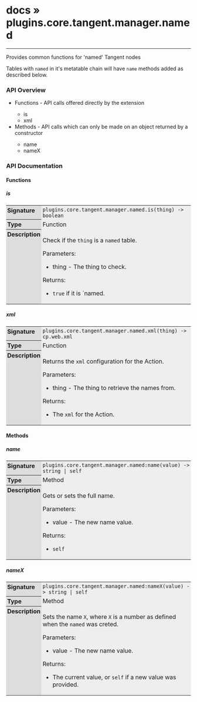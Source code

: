 # [docs](index.md) » plugins.core.tangent.manager.named
---

Provides common functions for 'named' Tangent nodes

Tables with `named` in it's metatable chain will have `name` methods added
as described below.

<style type="text/css">
	a { text-decoration: none; }
	a:hover { text-decoration: underline; }
	th { background-color: #DDDDDD; vertical-align: top; padding: 3px; }
	td { width: 100%; background-color: #EEEEEE; vertical-align: top; padding: 3px; }
	table { width: 100% ; border: 1px solid #0; text-align: left; }
	section > table table td { width: 0; }
</style>
<link rel="stylesheet" href="../../css/docs.css" type="text/css" media="screen" />
<h3>API Overview</h3>
<ul>
<li>Functions - API calls offered directly by the extension</li>
  <ul>
	<li><a href="#is">is</a></li>
	<li><a href="#xml">xml</a></li>
  </ul>
<li>Methods - API calls which can only be made on an object returned by a constructor</li>
  <ul>
	<li><a href="#name">name</a></li>
	<li><a href="#nameX">nameX</a></li>
  </ul>
</ul>
<h3>API Documentation</h3>
<h4 class="documentation-section">Functions</h4>
  <section id="is">
	<h5><a href="#is">is</a></h5>
	<table>
	  <tr>
		<th>Signature</th>
		<td><code>plugins.core.tangent.manager.named.is(thing) -&gt; boolean</code></td>
	  </tr>
	  <tr>
		<th>Type</th>
		<td>Function</td>
	  </tr>
	  <tr>
		<th>Description</th>
		<td><p>Check if the <code>thing</code> is a <code>named</code> table.</p>
<p>Parameters:</p>
<ul>
<li>thing     - The thing to check.</li>
</ul>
<p>Returns:</p>
<ul>
<li><code>true</code> if it is `named.</li>
</ul>
</td>
	  </tr>
	</table>
  </section>
  <section id="xml">
	<h5><a href="#xml">xml</a></h5>
	<table>
	  <tr>
		<th>Signature</th>
		<td><code>plugins.core.tangent.manager.named.xml(thing) -&gt; cp.web.xml</code></td>
	  </tr>
	  <tr>
		<th>Type</th>
		<td>Function</td>
	  </tr>
	  <tr>
		<th>Description</th>
		<td><p>Returns the <code>xml</code> configuration for the Action.</p>
<p>Parameters:</p>
<ul>
<li>thing     - The thing to retrieve the names from.</li>
</ul>
<p>Returns:</p>
<ul>
<li>The <code>xml</code> for the Action.</li>
</ul>
</td>
	  </tr>
	</table>
  </section>
<h4 class="documentation-section">Methods</h4>
  <section id="name">
	<h5><a href="#name">name</a></h5>
	<table>
	  <tr>
		<th>Signature</th>
		<td><code>plugins.core.tangent.manager.named:name(value) -&gt; string | self</code></td>
	  </tr>
	  <tr>
		<th>Type</th>
		<td>Method</td>
	  </tr>
	  <tr>
		<th>Description</th>
		<td><p>Gets or sets the full name.</p>
<p>Parameters:</p>
<ul>
<li>value - The new name value.</li>
</ul>
<p>Returns:</p>
<ul>
<li><code>self</code></li>
</ul>
</td>
	  </tr>
	</table>
  </section>
  <section id="nameX">
	<h5><a href="#nameX">nameX</a></h5>
	<table>
	  <tr>
		<th>Signature</th>
		<td><code>plugins.core.tangent.manager.named:nameX(value) -&gt; string | self</code></td>
	  </tr>
	  <tr>
		<th>Type</th>
		<td>Method</td>
	  </tr>
	  <tr>
		<th>Description</th>
		<td><p>Sets the name <code>X</code>, where <code>X</code> is a number as defined when the <code>named</code> was creted.</p>
<p>Parameters:</p>
<ul>
<li>value - The new name value.</li>
</ul>
<p>Returns:</p>
<ul>
<li>The current value, or <code>self</code> if a new value was provided.</li>
</ul>
</td>
	  </tr>
	</table>
  </section>
